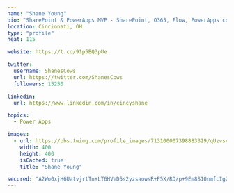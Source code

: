 ```yaml
---
name: "Shane Young"
bio: "SharePoint & PowerApps MVP - SharePoint, O365, Flow, PowerApps consulting? @PowerApps911 | Pure Snark? You found it."
location: Cincinnati, OH
type: "profile"
heat: 115

website: https://t.co/91p5BQ3pUe

twitter:
  username: ShanesCows
  url: https://twitter.com/ShanesCows
  followers: 15250

linkedin:
  url: https://www.linkedin.com/in/cincyshane

topics:
  - Power Apps

images:
  - url: https://pbs.twimg.com/profile_images/713100007398883329/qUzvsvQ3_400x400.jpg
    width: 400
    height: 400
    isCached: true
    title: "Shane Young"

secured: "A2Wo0xjH6UatvjrtTn+LT6HVeD5s2yzsaowsR+P5X/RD/p+9Em8S10nmfcIgZNqNC1AWeJT3UGPv1c3hoK6qAGPPHrwE44asX+ALMumZNVIs0rxCWK2LTA7XGP/VzxSvDB14hv6eJshUkLMkHv0/2gxhJxtzYcgkShDDVRy4MW9rtOAtxhMBzXVOuZBLbJVrPCQpCFJxLg1qup4bRH3WqhA0aFPKqsil4r/EuY5xQcdWlukfEdk//P7z3YdhHNtZviMqgvuKP44qQmyhe1ASG91CxXcd+xagABlEQfCwHunzp1z6d2YoDSwYXxwVpyxt84QASNhBlAvfod3ktHWqQeEqduXr25h/dYMQ81itEYb/Xf8wuiYkwpHAOD0elLaN6SC03kvAUBimBVBDMAMDf4cZJl4Lf728fTRkbYH6Auo=;BZ47JF8/mrJeFZEMiznK4w=="
---
```


